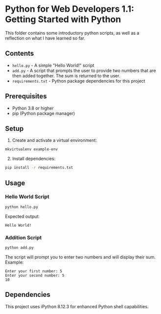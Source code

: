 # Python for Web Developers 1.1: Getting Started with Python

This folder contains some introductory python scripts, as well as a reflection on what I have learned so far. 

## Contents

- `hello.py` - A simple "Hello World!" script
- `add.py` - A script that prompts the user to provide two numbers that are then added together. The sum is returned to the user.
- `requirements.txt` - Python package dependencies for this project

## Prerequisites

- Python 3.8 or higher
- pip (Python package manager)

## Setup

1. Create and activate a virtual environment:
```bash
mkvirtualenv example-env
```

2. Install dependencies:
```bash
pip install -r requirements.txt
```

## Usage

### Hello World Script
```bash
python hello.py
```

Expected output:
```
Hello World!
```

### Addition Script
```bash
python add.py
```

The script will prompt you to enter two numbers and will display their sum. Example:

```
Enter your first number: 5
Enter your second number: 5
10
```

## Dependencies

This project uses iPython 8.12.3 for enhanced Python shell capabilities.
